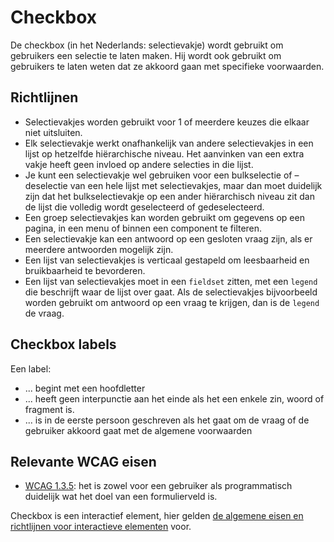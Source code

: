 # Checkbox

De checkbox (in het Nederlands: selectievakje) wordt gebruikt om gebruikers een selectie te laten maken. Hij wordt ook gebruikt om gebruikers te laten weten dat ze akkoord gaan met specifieke voorwaarden.

## Richtlijnen

- Selectievakjes worden gebruikt voor 1 of meerdere keuzes die elkaar niet uitsluiten.
- Elk selectievakje werkt onafhankelijk van andere selectievakjes in een lijst op hetzelfde hiërarchische niveau. Het aanvinken van een extra vakje heeft geen invloed op andere selecties in die lijst.
- Je kunt een selectievakje wel gebruiken voor een bulkselectie of –deselectie van een hele lijst met selectievakjes, maar dan moet duidelijk zijn dat het bulkselectievakje op een ander hiërarchisch niveau zit dan de lijst die volledig wordt geselecteerd of gedeselecteerd.
- Een groep selectievakjes kan worden gebruikt om gegevens op een pagina, in een menu of binnen een component te filteren.
- Een selectievakje kan een antwoord op een gesloten vraag zijn, als er meerdere antwoorden mogelijk zijn.
- Een lijst van selectievakjes is verticaal gestapeld om leesbaarheid en bruikbaarheid te bevorderen.
- Een lijst van selectievakjes moet in een `fieldset` zitten, met een `legend` die beschrijft waar de lijst over gaat. Als de selectievakjes bijvoorbeeld worden gebruikt om antwoord op een vraag te krijgen, dan is de `legend` de vraag.

## Checkbox labels

Een label:

- ... begint met een hoofdletter
- ... heeft geen interpunctie aan het einde als het een enkele zin, woord of fragment is.
- ... is in de eerste persoon geschreven als het gaat om de vraag of de gebruiker akkoord gaat met de algemene voorwaarden

## Relevante WCAG eisen

- [WCAG 1.3.5](https://www.w3.org/WAI/WCAG21/Understanding/identify-input-purpose.html): het is zowel voor een gebruiker als programmatisch duidelijk wat het doel van een formulierveld is.

Checkbox is een interactief element, hier gelden [de algemene eisen en richtlijnen voor interactieve elementen](https://amsterdam.github.io/design-system/?path=/docs/docs-designrichtlijnen-interactieve-elementen--docs) voor.
